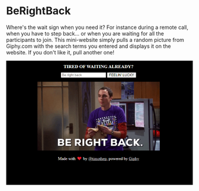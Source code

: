 # BeRightBack
Where's the wait sign when you need it? For instance during a remote call, when you have to step back... or when you are waiting for all the participants to join. This mini-website simply pulls a random picture from Giphy.com with the search terms you entered and displays it on the website. If you don't like it, pull another one!

![screenshot](capture.PNG)